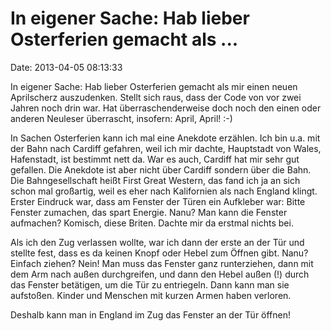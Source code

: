 In eigener Sache: Hab lieber Osterferien gemacht als \...
=========================================================

Date: 2013-04-05 08:13:33

In eigener Sache: Hab lieber Osterferien gemacht als mir einen neuen
Aprilscherz auszudenken. Stellt sich raus, dass der Code von vor zwei
Jahren noch drin war. Hat überraschenderweise doch noch den einen oder
anderen Neuleser überrascht, insofern: April, April! :-)

In Sachen Osterferien kann ich mal eine Anekdote erzählen. Ich bin u.a.
mit der Bahn nach Cardiff gefahren, weil ich mir dachte, Hauptstadt von
Wales, Hafenstadt, ist bestimmt nett da. War es auch, Cardiff hat mir
sehr gut gefallen. Die Anekdote ist aber nicht über Cardiff sondern über
die Bahn. Die Bahngesellschaft heißt First Great Western, das fand ich
ja an sich schon mal großartig, weil es eher nach Kalifornien als nach
England klingt. Erster Eindruck war, dass am Fenster der Türen ein
Aufkleber war: Bitte Fenster zumachen, das spart Energie. Nanu? Man kann
die Fenster aufmachen? Komisch, diese Briten. Dachte mir da erstmal
nichts bei.

Als ich den Zug verlassen wollte, war ich dann der erste an der Tür und
stellte fest, dass es da keinen Knopf oder Hebel zum Öffnen gibt. Nanu?
Einfach ziehen? Nein! Man muss das Fenster ganz runterziehen, dann mit
dem Arm nach außen durchgreifen, und dann den Hebel außen (!) durch das
Fenster betätigen, um die Tür zu entriegeln. Dann kann man sie
aufstoßen. Kinder und Menschen mit kurzen Armen haben verloren.

Deshalb kann man in England im Zug das Fenster an der Tür öffnen!
